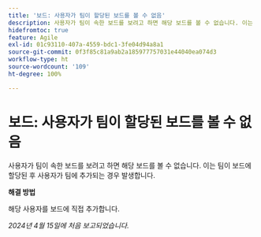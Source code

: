 ```yaml
---
title: '보드: 사용자가 팀이 할당된 보드를 볼 수 없음'
description: 사용자가 팀이 속한 보드를 보려고 하면 해당 보드를 볼 수 없습니다. 이는 팀이 보드에 할당된 후 사용자가 팀에 추가되는 경우 발생합니다.
hidefromtoc: true
feature: Agile
exl-id: 01c93110-407a-4559-bdc1-3fe04d94a8a1
source-git-commit: 0f3f85c81a9ab2a185977757031e44040ea074d3
workflow-type: ht
source-wordcount: '109'
ht-degree: 100%

---
```


# 보드: 사용자가 팀이 할당된 보드를 볼 수 없음

사용자가 팀이 속한 보드를 보려고 하면 해당 보드를 볼 수 없습니다. 이는 팀이 보드에 할당된 후 사용자가 팀에 추가되는 경우 발생합니다.

**해결 방법**

해당 사용자를 보드에 직접 추가합니다.

_2024년 4월 15일에 처음 보고되었습니다._
